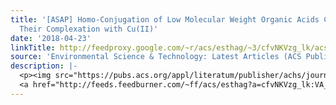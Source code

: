 ```yaml
---
title: '[ASAP] Homo-Conjugation of Low Molecular Weight Organic Acids Competes with
  Their Complexation with Cu(II)'
date: '2018-04-23'
linkTitle: http://feedproxy.google.com/~r/acs/esthag/~3/cfvNKVzg_lk/acs.est.7b05965
source: 'Environmental Science & Technology: Latest Articles (ACS Publications)'
description: |-
  <p><img src="https://pubs.acs.org/appl/literatum/publisher/achs/journals/content/esthag/0/esthag.ahead-of-print/acs.est.7b05965/20180423/images/medium/es-2017-05965m_0006.gif" alt="TOC Graphic"/></p><div><cite>Environmental Science & Technology</cite></div><div>DOI: 10.1021/acs.est.7b05965</div><div class="feedflare">
  <a href="http://feeds.feedburner.com/~ff/acs/esthag?a=cfvNKVzg_lk:VA_jZMcLqps:yIl2AUoC8zA"><img src="http://feeds.feedburner.com/~ff/acs/esthag?d=yIl2AUoC8zA" border="0"></img></a>
---
```

